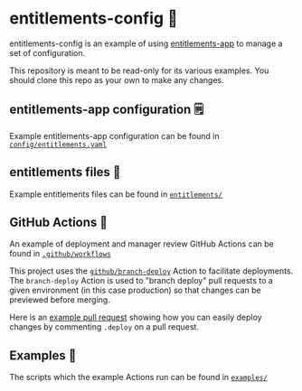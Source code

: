 # entitlements-config 📜

entitlements-config is an example of using [entitlements-app](https://github.com/github/entitlements-app) to manage a set of configuration.

This repository is meant to be read-only for its various examples. You should clone this repo as your own to make any changes.

## entitlements-app configuration 🗒️

Example entitlements-app configuration can be found in [`config/entitlements.yaml`](config/entitlements.yaml)

## entitlements files 📂

Example entitlements files can be found in [`entitlements/`](entitlements/)

## GitHub Actions 🚀

An example of deployment and manager review GitHub Actions can be found in [`.github/workflows`](.github/workflows)

This project uses the [`github/branch-deploy`](https://github.com/github/branch-deploy) Action to facilitate deployments. The `branch-deploy` Action is used to "branch deploy" pull requests to a given environment (in this case production) so that changes can be previewed before merging.

Here is an [example pull request](https://github.com/github/entitlements-config/pull/30) showing how you can easily deploy changes by commenting `.deploy` on a pull request.

## Examples 📸

The scripts which the example Actions run can be found in [`examples/`](examples/)
